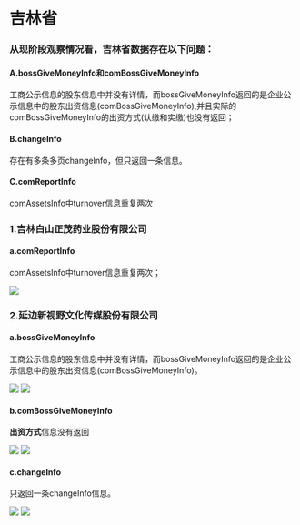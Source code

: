 # 吉林省
### 从现阶段观察情况看，吉林省数据存在以下问题：
#### A.bossGiveMoneyInfo和comBossGiveMoneyInfo
工商公示信息的股东信息中并没有详情，而bossGiveMoneyInfo返回的是企业公示信息中的股东出资信息(comBossGiveMoneyInfo),并且实际的comBossGiveMoneyInfo的出资方式(认缴和实缴)也没有返回；
#### B.changeInfo
存在有多条多页changeInfo，但只返回一条信息。
#### C.comReportInfo
comAssetsInfo中turnover信息重复两次

### 1.吉林白山正茂药业股份有限公司
#### a.comReportInfo
comAssetsInfo中turnover信息重复两次；

![](http://o7qrps1cr.bkt.clouddn.com/%E5%B1%8F%E5%B9%95%E5%BF%AB%E7%85%A7%202016-06-29%20%E4%B8%8B%E5%8D%885.07.28.png)
### 2.延边新视野文化传媒股份有限公司
#### a.bossGiveMoneyInfo
工商公示信息的股东信息中并没有详情，而bossGiveMoneyInfo返回的是企业公示信息中的股东出资信息(comBossGiveMoneyInfo)。

![](http://o7qrps1cr.bkt.clouddn.com/%E5%B1%8F%E5%B9%95%E5%BF%AB%E7%85%A7%202016-06-29%20%E4%B8%8B%E5%8D%889.45.52.png)
![](http://o7qrps1cr.bkt.clouddn.com/%E5%B1%8F%E5%B9%95%E5%BF%AB%E7%85%A7%202016-06-29%20%E4%B8%8B%E5%8D%889.46.03.png)
#### b.comBossGiveMoneyInfo
**出资方式**信息没有返回

![](http://o7qrps1cr.bkt.clouddn.com/%E5%B1%8F%E5%B9%95%E5%BF%AB%E7%85%A7%202016-06-29%20%E4%B8%8B%E5%8D%889.47.51.png)
![](http://o7qrps1cr.bkt.clouddn.com/%E5%B1%8F%E5%B9%95%E5%BF%AB%E7%85%A7%202016-06-29%20%E4%B8%8B%E5%8D%889.47.33.png)
#### c.changeInfo
只返回一条changeInfo信息。

![](http://o7qrps1cr.bkt.clouddn.com/%E5%B1%8F%E5%B9%95%E5%BF%AB%E7%85%A7%202016-06-29%20%E4%B8%8B%E5%8D%889.50.09.png)
![](http://o7qrps1cr.bkt.clouddn.com/%E5%B1%8F%E5%B9%95%E5%BF%AB%E7%85%A7%202016-06-29%20%E4%B8%8B%E5%8D%889.51.13.png)



